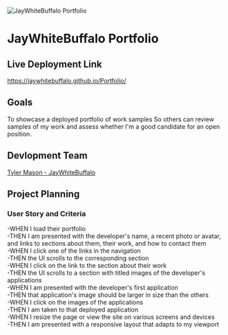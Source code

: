 ![JayWhiteBuffalo Portfolio](..\P2\CSS\Images\JayWhiteSite.png)

# **JayWhiteBuffalo Portfolio**   

## **Live Deployment Link**
https://jaywhitebuffalo.github.io/Portfolio/

## **Goals**

To showcase a deployed portfolio of work samples
So others can review samples of my work and assess whether I'm a good candidate for an open position.

## **Devlopment Team**
[Tyler Mason - JayWhiteBuffalo](https://github.com/JayWhiteBuffalo)

## **Project  Planning**

### **User Story and Criteria**

-WHEN I load their portfolio<br>
    -THEN I am presented with the developer's name, a recent photo or avatar, and links to sections about them, their work, and how to contact them<br>
    -WHEN I click one of the links in the navigation<br>
        -THEN the UI scrolls to the corresponding section<br>
    -WHEN I click on the link to the section about their work<br>
        -THEN the UI scrolls to a section with titled images of the developer's applications<br>
    -WHEN I am presented with the developer's first application<br>
        -THEN that application's image should be larger in size than the others<br>
    -WHEN I click on the images of the applications<br>
        -THEN I am taken to that deployed application<br>
    -WHEN I resize the page or view the site on various screens and devices<br>
        -THEN I am presented with a responsive layout that adapts to my viewport
